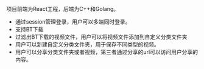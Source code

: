 项目前端为React工程，后端为C++和Golang。
  * 通过session管理登录，用户可以多端同时登录。
  * 支持BT下载
  * 过滤出BT下载的视频文件，用户可以将视频文件添加到自定义分类文件夹
  * 用户可以新建自定义分类文件夹，用于保存不同类型的视频。
  * 用户可以分享分类文件夹或者视频，第三者通过分享的url可以访问用户分享的内容。